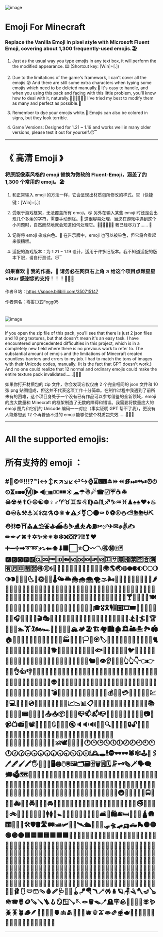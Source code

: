 ![image](demo/001.jpg)

# Emoji For Minecraft

### Replace the Vanilla Emoji in pixel style with Microsoft Fluent Emoji, covering about 1,300 frequently-used emojis.🏖️

1. Just as the usual way you type emojis in any text box, it will perform the the modified appearance. ⌨️ (Shortcut key: [Win]+[.])

2. Due to the limitations of the game's framework, I can't cover all the emojis.😵 And there are still some extra characters when typing some emojis which need to be deleted manually.🥶 It's easy to handle, and when you using this pack and facing with this little problem, you'll know how to deal with it, naturally.😶‍🌫️😶‍🌫️😶‍🌫️ I've tried my best to modify them as many and perfect as possible.🫠

3. Remember to dye your emojis white.🎨 Emojis can also be colored in signs, but they look terrible.

4. Game Versions: Designed for 1.21 ~ 1.19 and works well in many older versions, please test it out for yourself.😴

---

# 《 高清 Emoji 》

### 将原版像素风格的 emoji 替换为微软的 Fluent-Emoji，涵盖了约 1,300 个常用的 emoji。🏖️

1. 和正常输入 emoji 的方法一样，它会呈现出材质包所修改的样式。⌨️（快捷键：[Win]+[.]）

2. 受限于游戏框架，无法覆盖所有 emoji。😵 另外在输入某些 emoji 时还是会出现几个多余的字符，需要手动删除。🥶 这很容易处理，当您在游戏中遇到这个小问题时，自然而然地就会知道如何处理它。😶‍🌫️😶‍🌫️😶‍🌫️ 我已经尽力了…… 🫠

3. 记得将 emoji 染成白色。🎨 在告示牌中，emoji 也可以被染色，但它将会看起来很糟糕。

4. 适配的游戏版本：为 1.21 ~ 1.19 设计，适用于许多旧版本。我不知道适配的版本下限，请自行测试。😴

### 如果喜欢 🥰 我的作品，🙏 请务必在网页右上角 ↗️ 给这个项目点颗星星 ⭐Star 感谢您的支持！！！🤩🤩🤩

作者Ｂ站：https://space.bilibili.com/350715147

作者网名：零雾〇五Fogg05

# 
![image](demo/002.jpg)

---

If you open the zip file of this pack, you'll see that there is just 2 json files and 10 png textures, but that doesn't mean it's an easy task. I have encountered unprecedented difficulties in this project, which is in a completely new field where there is no previous work to refer to. The substantial amount of emojis and the limitations of Minecraft created countless barriers and errors to my job. I had to match the tons of images with their Unicode codes, manually. (It is the fact that GPT doesn't work.) And no one could realize that 12 normal and ordinary emojis could make the entire texture pack invalidated......🥲🥲🥲

如果你打开材质包的 zip 文件，你会发现它仅仅由 2 个完全相同的 json 文件和 10 张 png 贴图组成，但这并不代表这项工作十分简单。在制作过程中我遇到了前所未有的困难，这个项目身处于一个没有已有作品可以参考借鉴的全新领域，emoji 的庞大数量和 Minecraft 的框架制造了无数的障碍和错误。我需要将数量庞大的 emoji 图片和它们的 Unicode 编码一一对应（事实证明 GPT 帮不了我），更没有人能够想到 12 个再普通不过的 emoji 能够使整个材质包失效……🥲🥲🥲

---

# All the supported emojis:
# 所有支持的 emoji ：

## #⃣©®‼⁉™ℹ↔↕↖↗↘↙↩↪⌚⌛⌨⏏⏩⏪⏫⏬⏭⏮⏯⏰⏱⏲⏳⏸⏹⏺Ⓜ▶◀◻◼◽◽◾◾☀☁☂☃☄☎☑☔☕☘☠☢☣☦☪☮☯☸♀♂♈♉♊♋♌♍♎♏♐♑♒♓♟♠♣♥♦♨♻♾♿⚒⚓⚔⚕⚖⚗⚙⚛⚜⚠⚡⚧⚪⚫⚰⚱⚽⚾⛄⛅⛈⛈⛎⛏⛑⛓⛔⛩⛪⛰⛱⛲⛳⛴⛵⛷⛸⛹⛺⛽✂✅✈✉✊✌✍✏✒✔✖✝✡✨✳✴❄❇❌❎❓❔❕❗❣❤➕➖➗➡➰➿⤴⤵⬅⬆⬇⬛⬜⭐⭕〰〽㊗㊙🀄🃏🅰🅱🅾🅿🆎🆑🆒🆓🆔🆕🆖🆗🆘🆙🆚🈁🈂🈚🈯🈲🈳🈴🈵🈶🈷🈸🈹🈺🉐🉑🌀🌁🌂🌃🌄🌅🌆🌇🌈🌉🌊🌋🌌🌍🌎🌏🌐🌑🌒🌓🌔🌕🌖🌗🌘🌙🌚🌛🌜🌝🌞🌟🌠🌡🌤🌥🌦🌧🌨🌪🌫🌬🌭🌮🌯🌰🌱🌲🌳🌴🌵🌶🌷🌸🌹🌺🌻🌼🌽🌾🌿🍀🍁🍂🍃🍄🍅🍆🍇🍈🍉🍊🍋🍌🍍🍎🍏🍐🍑🍒🍓🍔🍕🍖🍗🍘🍙🍚🍛🍜🍝🍞🍟🍠🍡🍢🍣🍤🍥🍦🍧🍨🍩🍪🍫🍬🍭🍮🍯🍰🍱🍲🍳🍴🍵🍶🍷🍸🍹🍺🍻🍼🍽🍾🍿🎀🎁🎂🎃🎄🎅🎆🎇🎈🎉🎊🎋🎌🎍🎎🎏🎐🎑🎒🎓🎖🎗🎙🎚🎛🎞🎟🎠🎡🎢🎣🎤🎥🎦🎧🎨🎩🎪🎫🎬🎭🎯🎰🎱🎲🎳🎴🎵🎶🎷🎸🎹🎺🎻🎼🎽🎾🎿🏀🏁🏂🏃🏄🏅🏆🏇🏈🏉🏊🏋🏌🏍🏎🏏🏐🏑🏒🏓🏔🏕🏖🏗🏘🏙🏚🏛🏜🏝🏞🏟🏠🏡🏢🏣🏣🏥🏦🏧🏨🏩🏪🏫🏬🏭🏮🏯🏯🏳🏴🏵🏷🏸🏹🏺🐀🐁🐂🐃🐄🐅🐆🐇🐈🐉🐊🐌🐍🐎🐏🐐🐑🐒🐓🐔🐕🐖🐗🐘🐙🐚🐛🐜🐝🐞🐟🐠🐡🐢🐣🐤🐥🐦🐧🐨🐩🐪🐫🐬🐭🐮🐯🐰🐱🐲🐳🐳🐴🐵🐶🐷🐸🐹🐺🐻🐼🐽🐾🐿👀👁👂👃👄👅👆👆👇👈👉👊👋👌👍👎👏👐👑👒👔👕👖👗👘👙👚👛👜👝👞👟👠👡👢👣👤👥👦👧👨👩👮👯👰👱👲👳👴👵👶👷👸👹👺👻👼👽👾👿💀💁💂💃💄💅💆💇💈💉💊💋💌💍💎💐💒💓💔💕💖💗💘💙💚💛💜💝💞💟💠💡💢💣💤💥💦💧💨💩💪💫💬💭💮💯💰💱💲💳💴💵💶💷💸💹💺💻💼💽💾💿📀📁📂📃📄📅📆📇📈📉📊📋📌📍📏📐📑📒📓📔📕📖📗📘📙📚📛📜📝📞📟📠📡📢📣📤📥📦📧📨📩📪📫📬📭📮📯📰📱📲📳📴📵📶📷📸📹📺📻📼📽📿🔀🔁🔂🔃🔄🔅🔆🔇🔈🔉🔊🔋🔌🔍🔎🔏🔐🔑🔒🔓🔔🔕🔖🔗🔘🔙🔚🔛🔜🔝🔞🔠🔡🔢🔣🔤🔥🔦🔧🔨🔩🔪🔫🔬🔭🔮🔯🔰🔱🔲🔳🔴🔵🔶🔷🔸🔹🔺🔻🔼🔽🕉🕊🕋🕌🕍🕎🕐🕑🕒🕓🕔🕕🕖🕗🕘🕙🕚🕛🕜🕝🕞🕟🕠🕡🕢🕣🕤🕥🕦🕧🕯🕰🕳🕴🕵🕶🕶🕷🕸🕹🕺🖇🖊🖋🖌🖍🖐🖕🖖🖤🖥🖨🖱🖲🖼🗂🗃🗄🗑🗒🗓🗜🗝🗞🗡🗣🗨🗯🗳🗺🗻🗼🗽🗾🗿😀😁😂😃😄😅😆😇😈😉😊😋😌😍😎😏😐😑😒😓😔😕😖😗😘😙😚😛😜😝😞😟😠😡😢😣😤😥😦😧😨😩😪😫😬😭😮😯😰😱😲😳😴😵😶😷😸😹😺😻😼😽😾😿🙀🙁🙁🙂🙂🙃🙄🙅🙆🙇🙈🙉🙊🙋🙌🙍🙎🙏🚀🚁🚂🚃🚄🚅🚆🚇🚈🚉🚊🚋🚌🚍🚎🚏🚐🚑🚒🚓🚔🚕🚖🚗🚘🚙🚚🚛🚜🚝🚞🚟🚠🚡🚢🚣🚤🚥🚦🚧🚨🚩🚪🚫🚬🚭🚮🚯🚰🚱🚲🚳🚴🚴🚵🚶🚷🚸🚹🚺🚻🚼🚽🚾🚿🛀🛁🛂🛃🛄🛅🛋🛌🛍🛎🛏🛐🛑🛒🛕🛖🛗🛝🛞🛟🛠🛡🛢🛣🛤🛥🛩🛫🛬🛰🛳🛴🛵🛶🛷🛸🛹🛺🛻🛼🟠🟡🟢🟣🟤🟥🟦🟧🟨🟩🟪🟫🟰🤌🤍🤎🤏🤐🤑🤒🤓🤔🤕🤖🤗🤘🤙🤚🤚🤛🤜🤝🤞🤟🤠🤡🤢🤣🤤🤥🤦🤧🤨🤩🤪🤫🤬🤭🤮🤯🤰🤱🤲🤳🤴🤵🤶🤷🤸🤹🤺🤼🤽🤾🤿🥀🥁🥂🥃🥄🥅🥇🥈🥉🥊🥋🥌🥍🥎🥏🥐🥑🥒🥓🥔🥕🥖🥗🥘🥙🥚🥛🥜🥝🥞🥟🥠🥡🥢🥣🥤🥥🥦🥧🥨🥩🥪🥫🥬🥭🥮🥯🥰🥱🥲🥳🥴🥵🥶🥷🥸🥹🥺🥻🥼🥽🥾🥿🦀🦁🦂🦃🦄🦅🦆🦇🦈🦉🦊🦋🦌🦍🦎🦏🦐🦑🦒🦓🦔🦕🦖🦗🦘🦙🦚🦛🦜🦝🦞🦟🦠🦡🦢🦣🦤🦥🦦🦧🦨🦩🦪🦫🦬🦭🦮🦯🦴🦵🦶🦷🦸🦹🦺🦻🦼🦽🦾🦿🧀🧁🧂🧃🧄🧅🧆🧇🧈🧉🧊🧋🧌🧍🧎🧐🧑🧒🧓🧔🧕🧖🧗🧘🧙🧚🧛🧜🧝🧞🧟🧠🧡🧢🧣🧤🧥🧦🧧🧨🧩🧪🧫🧬🧭🧮🧯🧰🧱🧲🧳🧴🧵🧶🧷🧸🧹🧺🧻🧼🧽🧾🧿🩰🩱🩲🩳🩴🩸🩹🩺🩻🩼🪀🪁🪂🪃🪄🪅🪆🪐🪑🪒🪓🪔🪕🪖🪗🪘🪙🪚🪛🪜🪝🪞🪟🪠🪡🪢🪣🪤🪥🪦🪧🪨🪩🪪🪫🪬🪰🪱🪲🪳🪴🪵🪶🪷🪸🪹🪺🫀🫁🫂🫃🫄🫅🫐🫑🫒🫓🫔🫕🫖🫗🫘🫙🫠🫡🫢🫣🫤🫥🫦🫧🫰🫱🫲🫳🫴🫵🫶

---

